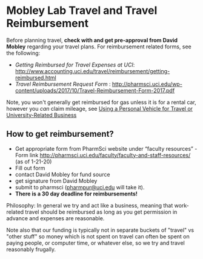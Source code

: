 # Mobley Lab Travel and Travel Reimbursement

Before planning travel, **check with and get pre-approval from David Mobley** regarding your travel plans. For reimbursement related forms, see the following:

- *Getting Reimbursed for Travel Expenses at UCI*: http://www.accounting.uci.edu/travel/reimbursement/getting-reimbursed.html
- *Travel Reimbursement Request Form* : http://pharmsci.uci.edu/wp-content/uploads/2017/10/Travel-Reimbursement-Form-2017.pdf  

Note, you won't generally get reimbursed for gas unless it is for a rental car, however you *can* claim mileage, see [Using a Personal Vehicle for Travel or University-Related Business](http://www.accounting.uci.edu/travel/reimbursement/personal-vehicles.html)


## How to get reimbursement?
- Get appropriate form from PharmSci website under “faculty resources” - Form link http://pharmsci.uci.edu/faculty/faculty-and-staff-resources/ (as of 1-21-20)
- Fill out form
- contact David Mobley for fund source
- get signature from David Mobley
- submit to pharmsci (pharmpur@uci.edu will take it).
- **There is a 30 day deadline for reimbursements!**

Philosophy: In general we try and act like a business, meaning that work-related travel should be reimbursed as long as you get permission in advance and expenses are reasonable.

Note also that our funding is typically not in separate buckets of "travel" vs "other stuff" so money which is not spent on travel can often be spent on paying people, or computer time, or whatever else, so we try and travel reasonably frugally.

